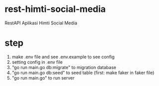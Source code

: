 # rest-himti-social-media
RestAPI Aplikasi Himti Social Media

# step
1. make .env file and see .env.example to see config
2. setting config in .env file
3. "go run main.go db:migrate" to migration database 
4. "go run main.go db:seed" to seed table (first: make faker in faker file)
5. "go run main.go" to run server
